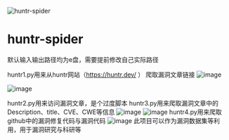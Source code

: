 ![huntr-spider](https://socialify.git.ci/xulei1112/huntr-spider/image?font=Source%20Code%20Pro&language=1&logo=https%3A%2F%2Favatars.githubusercontent.com%2Fu%2F64565724%3Fv%3D4&name=1&pattern=Overlapping%20Hexagons&theme=Dark)
# huntr-spider
默认输入输出路径均为e盘，需要提前修改自己实际路径


huntr1.py用来从huntr网站（https://huntr.dev/ ）
爬取漏洞文章链接
![image](https://user-images.githubusercontent.com/64565724/230029991-d921541a-cb6b-4e0d-92f3-b75fc11c6fc0.png)

![image](https://user-images.githubusercontent.com/64565724/230029555-6a63c661-de7a-4e9f-bf03-93e0c3b7d55c.png)


huntr2.py用来访问漏洞文章，是个过度脚本
huntr3.py用来爬取漏洞文章中的Description、title、CVE、CWE等信息
![image](https://user-images.githubusercontent.com/64565724/230030070-832e9354-9f04-47fd-8faa-16ada760f4ea.png)
![image](https://user-images.githubusercontent.com/64565724/230030415-602f7d7d-8d08-4609-bae6-3e7c35085cef.png)
huntr4.py用来爬取github中的漏洞修复代码与漏洞代码
![image](https://user-images.githubusercontent.com/64565724/230030662-6b583475-6054-4b1d-bd29-6eda44765459.png)
此项目可以作为漏洞数据集等利用，用于漏洞研究与科研等
